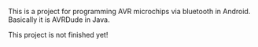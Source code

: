 This is a project for programming AVR microchips via bluetooth in Android. Basically it is AVRDude in Java.

This project is not finished yet!